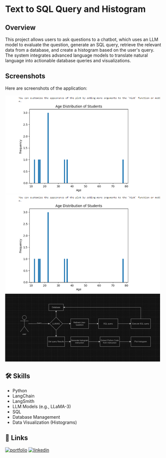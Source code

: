 # Text to SQL Query and Histogram

## Overview

This project allows users to ask questions to a chatbot, which uses an LLM model to evaluate the question, generate an SQL query, retrieve the relevant data from a database, and create a histogram based on the user's query. The system integrates advanced language models to translate natural language into actionable database queries and visualizations.

## Screenshots

Here are screenshots of the application:

<img src="https://raw.githubusercontent.com/atta541/LangChain/main/Screenshot%202024-07-25%20202154.png" width="500">
<img src="https://raw.githubusercontent.com/atta541/LangChain/main/Screenshot%202024-07-25%20202154.png" width="500">
<img src="https://raw.githubusercontent.com/atta541/LangChain/main/Screenshot%202024-06-05%20165314.png" width="500">

## 🛠 Skills

- Python
- LangChain
- LangSmith
- LLM Models (e.g., LLaMA-3)
- SQL
- Database Management
- Data Visualization (Histograms)

## 🔗 Links

[![portfolio](https://img.shields.io/badge/my_portfolio-000?style=for-the-badge&logo=ko-fi&logoColor=white)](https://atta-ur-rehman.vercel.app/)
[![linkedin](https://img.shields.io/badge/linkedin-0A66C2?style=for-the-badge&logo=linkedin&logoColor=white)](https://www.linkedin.com/in/atta-ur-rehman-4104b1181/)
